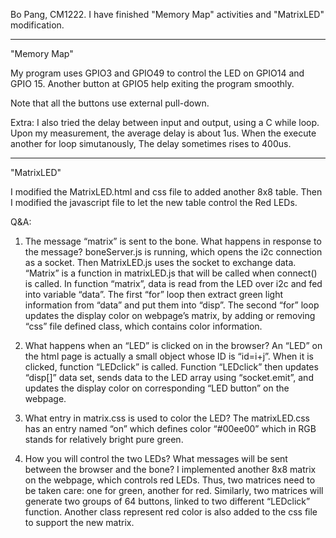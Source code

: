Bo Pang, CM1222.
I have finished "Memory Map" activities and "MatrixLED" modification.

-----
"Memory Map"

My program uses GPIO3 and GPIO49 to control the LED on GPIO14 and GPIO 15.
Another button at GPIO5 help exiting the program smoothly.

Note that all the buttons use external pull-down.

Extra: I also tried the delay between input and output, using a C while loop.
Upon my measurement, the average delay is about 1us. When the execute another for loop simutanously,
The delay sometimes rises to 400us.

-----
"MatrixLED"

I modified the MatrixLED.html and css file to added another 8x8 table.
Then I modified the javascript file to let the new table control the Red LEDs.


Q&A:

1.	The message “matrix” is sent to the bone. What happens in response to the message?
boneServer.js is running, which opens the i2c connection as a socket. Then MatrixLED.js uses the socket to exchange data.
“Matrix” is a function in matrixLED.js that will be called when connect() is called. In function “matrix”, data is read from the LED over i2c and fed into variable “data”. The first “for” loop then extract green light information from “data” and put them into “disp”. The second “for” loop updates the display color on webpage’s matrix, by adding or removing “css” file defined class, which contains color information.

2.	What happens when an “LED” is clicked on in the browser?
An “LED” on the html page is actually a small object whose ID is “id=i+j”. When it is clicked, function “LEDclick” is called. Function “LEDclick” then updates “disp[]” data set, sends data to the LED array using “socket.emit”, and updates the display color on corresponding “LED button” on the webpage. 

3.	What entry in matrix.css is used to color the LED?
The matrixLED.css has an entry named “on” which defines color “#00ee00” which in RGB stands for relatively bright pure green.

4.	How you will control the two LEDs? What messages will be sent between the browser and the bone?
I implemented another 8x8 matrix on the webpage, which controls red LEDs. Thus, two matrices need to be taken care: one for green, another for red. Similarly, two matrices will generate two groups of 64 buttons, linked to two different “LEDclick” function. Another class represent red color is also added to the css file to support the new matrix.


